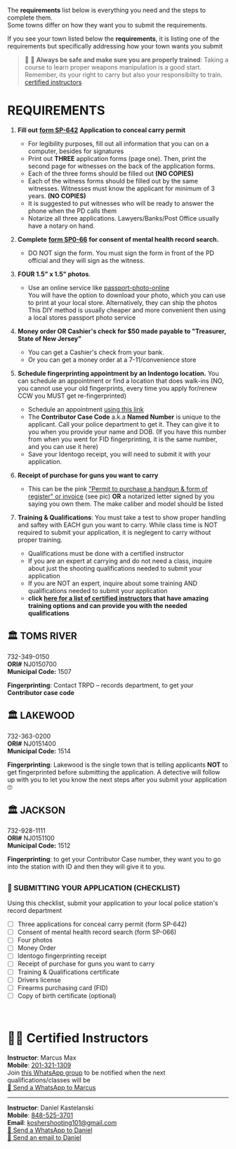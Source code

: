 The **requirements** list below is everything you need and the steps to complete them.  
Some towns differ on how they want you to submit the requirements.

If you see your town listed below the **requirements**, it is listing one of the requirements but specifically addressing how your town wants you submit

> 🔫 🚨 **Always be safe and make sure you are properly trained**: Taking a course to learn proper weapons manipulation is a good start. Remember, its your right to carry but also your responsibilty to train. [certified instructors](#-certified-instructors)

# **REQUIREMENTS**

1. **Fill out** [**form SP-642**](https://github.com/mayerlench/ccwnj/raw/main/sp-642.pdf) **Application to conceal carry permit**
    - For legibility purposes, fill out all information that you can on a computer, besides for signatures
    - Print out **THREE** application forms (page one). Then, print the second page for witnesses on the back of the application forms.
    - Each of the three forms should be filled out **(NO COPIES)**
    - Each of the witness forms should be filled out by the same witnesses. Witnesses must know the applicant for minimum of 3 years. **(NO COPIES)**
    - It is suggested to put witnesses who will be ready to answer the phone when the PD calls them
    - Notarize all three applications. Lawyers/Banks/Post Office usually have a notary on hand.

1. **Complete** [**form SP0-66**](https://github.com/mayerlench/ccwnj/raw/main/sp-066.pdf) **for consent of mental health record search.**
    - DO NOT sign the form. You must sign the form in front of the PD official and they will sign as the witness.
1. **FOUR 1.5&quot; x 1.5&quot; photos**. 
    - Use an online service like [passport-photo-online](https://passport-photo.online/en-ph/photo-1,5x1,5-inch)  
      You will have the option to download your photo, which you can use to print at your local store. Alternatively, they can ship the photos  
      This DIY method is usually cheaper and more convenient then using a local stores passport photo service
1. **Money order OR Cashier&#39;s check for $50 made payable to &quot;Treasurer, State of New Jersey&quot;**
    - You can get a Cashier&#39;s check from your bank.
    - Or you can get a money order at a 7-11/convenience store

1. **Schedule fingerprinting appointment by an Indentogo location.** You can schedule an appointment or find a location that does walk-ins (NO, you cannot use your old fingerprints, every time you apply for/renew CCW you MUST get re-fingerprinted)
   - Schedule an appointment [using this link](https://uenroll.identogo.com/workflows/2f164b)
   - The **Contributor Case Code** a.k.a **Named Number** is unique to the applicant. Call your police department to get it. They can give it to you when you provide your name and DOB. (If you have this number from when you went for FID fingerprinting, it is the same number, and you can use it here)
   - Save your Identogo receipt, you will need to submit it with your application.
1. **Receipt of purchase for guns you want to carry**
   - This can be the pink [&quot;Permit to purchase a handgun &amp; form of register&quot; or invoice](https://github.com/mayerlench/ccwnj/blob/main/receipt.jpg?raw=true) (see pic) **OR** a notarized letter signed by you saying you own them. The make caliber and model should be listed

1. **Training &amp; Qualifications**: You must take a test to show proper handling and saftey with EACH gun you want to carry. While class time is NOT required to submit your application, it is neglegent to carry without proper training.  
   - Qualifications must be done with a certified instructor
   - If you are an expert at carrying and do not need a class, inquire about just the shooting qualifications needed to submit your application
   - If you are NOT an expert, inquire about some training AND qualifications needed to submit your application
   - **click [here for a list of certified instructors](#-certified-instructors) that have amazing training options and can provide you with the needed qualifications**

## 🏛️ **TOMS RIVER**  
732-349-0150    
**ORI#** NJ0150700  
**Municipal Code:** 1507  

**Fingerprinting**: Contact TRPD – records department, to get your **Contributor case code**  

## 🏛️ **LAKEWOOD**  
732-363-0200  
**ORI#** NJ0151400  
**Municipal Code:** 1514  

**Fingerprinting**: Lakewood is the single town that is telling applicants **NOT** to get fingerprinted before submitting the application. A detective will follow up with you to let you know the next steps after you submit your application 🙄

## 🏛️ **JACKSON**  
732-928-1111  
**ORI#** NJ0151100  
**Municipal Code:** 1512  

**Fingerprinting**: to get your Contributor Case number, they want you to go into the station with ID and then they will give it to you.
##
### 🔵 SUBMITTING YOUR APPLICATION (CHECKLIST)
Using this checklist, submit your application to your local police station's record department  
- [ ] Three applications for conceal carry permit (form SP-642)
- [ ] Consent of mental health record search (form SP-066)
- [ ] Four photos
- [ ] Money Order
- [ ] Identogo fingerprinting receipt
- [ ] Receipt of purchase for guns you want to carry
- [ ] Training &amp; Qualifications certificate
- [ ] Drivers license
- [ ] Firearms purchasing card (FID)
- [ ] Copy of birth certificate (optional)
<br/>

# 👨‍🏫 Certified Instructors  

**Instructor**: Marcus Max     
**Mobile**: [201-321-1309](tel:+12013211309)  
Join [this WhatsApp group](https://chat.whatsapp.com/IrN9POr4PE502LBlAhMXAy) to be notified when the next qualifications/classes will be  
[📱 Send a WhatsApp to Marcus](https://wa.me/+12013211309?text=Hi%20my%20name%20is%20%3Cname%3E%0A%0AI%20would%20like%20to%20inquire%20about%20%3Ctraining%20%7C%20ccw%20qualifications%3E)

---

**Instructor**: Daniel Kastelanski   
**Mobile**: [848-525-3701](tel:+18485253701)   
**Email**: koshershooting101@gmail.com  
[📱 Send a WhatsApp to Daniel](https://wa.me/+18485253701?text=Hi%20my%20name%20is%20%3Cname%3E%0A%0AI%20would%20like%20to%20inquire%20about%20%3Ctraining%20%7C%20ccw%20qualifications%3E)  
[📧 Send an email to Daniel](mailto:koshershooting101@gmail.com?subject=Training%2FQualifications&body=Hi%20my%20name%20is%20%3Cname%3E%0D%0A%0D%0AI%20would%20like%20to%20inquire%20about%20%3Ctraining%20%7C%20ccw%20qualifications%3E)


